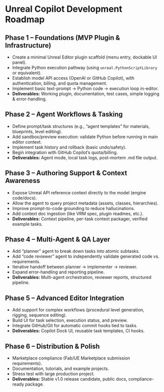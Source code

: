 # Unreal Copilot Development Roadmap

## Phase 1 – Foundations (MVP Plugin & Infrastructure)
- Create a minimal Unreal Editor plugin scaffold (menu entry, dockable UI panel).
- Integrate Python execution pathway (using `unreal.PythonScriptLibrary` or equivalent).
- Establish model API access (OpenAI or GitHub Copilot), with authentication, billing, and quota management.
- Implement basic text-prompt → Python code → execution loop in-editor.
- **Deliverables:** Working plugin, documentation, test cases, simple logging & error-handling.

## Phase 2 – Agent Workflows & Tasking
- Define prompt/task structures (e.g., “agent templates” for materials, blueprints, level editing).
- Add sandbox/preview execution: validate Python before running in main editor context.
- Implement task history and rollback (basic undo/safety).
- Begin integration with GitHub Copilot’s quota/billing.
- **Deliverables:** Agent mode, local task logs, post-mortem .md file output.

## Phase 3 – Authoring Support & Context Awareness
- Expose Unreal API reference context directly to the model (engine code/docs).
- Allow the agent to query project metadata (assets, classes, hierarchies).
- Improve prompt-to-code grounding to reduce hallucinations.
- Add context doc ingestion (like VRM spec, plugin readmes, etc.).
- **Deliverables:** Context pipeline, per-task context packager, verified example tasks.

## Phase 4 – Multi-Agent & QA Layer
- Add “planner” agent to break down tasks into atomic subtasks.
- Add “code reviewer” agent to independently validate generated code vs. requirements.
- Iterative handoff between planner → implementer → reviewer.
- Expand error-handling and reporting pipeline.
- **Deliverables:** Multi-agent orchestration, reviewer reports, structured pipeline.

## Phase 5 – Advanced Editor Integration
- Add support for complex workflows (procedural level generation, rigging, sequence editing).
- Build UI for task selection, execution status, and preview.
- Integrate GitHub/Git for automatic commit hooks tied to tasks.
- **Deliverables:** Copilot Dock UI, reusable task templates, CI hooks.

## Phase 6 – Distribution & Polish
- Marketplace compliance (Fab/UE Marketplace submission requirements).
- Documentation, tutorials, and example projects.
- Stress test with large production project.
- **Deliverables:** Stable v1.0 release candidate, public docs, compliance-ready package.
